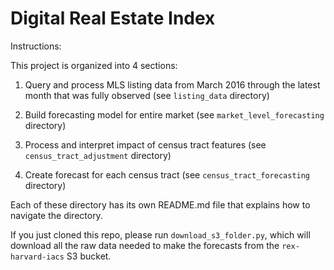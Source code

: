 # Digital Real Estate Index

Instructions:

This project is organized into 4 sections:

1. Query and process MLS listing data from March 2016 through the latest month that was fully observed (see `listing_data` directory)

2. Build forecasting model for entire market (see `market_level_forecasting` directory)

3. Process and interpret impact of census tract features (see `census_tract_adjustment` directory)

4. Create forecast for each census tract (see `census_tract_forecasting` directory)

Each of these directory has its own README.md file that explains how to navigate the directory. 

If you just cloned this repo, please run `download_s3_folder.py`, which will download all the raw data needed to make the forecasts from the `rex-harvard-iacs` S3 bucket. 
